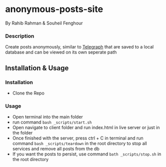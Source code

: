# anonymous-posts-site
By Rahib Rahman & Souheil Fenghour
### Description
Create posts anonymously, similar to [Telegraph](https://telegra.ph/) that are saved to a local database and can be viewed on its own seperate path
## Installation & Usage
### Installation
- Clone the Repo
### Usage
- Open terminal into the main folder
- run command `bash _scripts/start.sh`
- Open navigate to client folder and run index.html in live server or just in the folder
- Once finished with the server, press ctrl + C in terminal and run command `bash _scripts/teardown` in the root directory to stop all services and remove all posts from the db
- If you want the posts to persist, use command `bath _scripts/stop.sh` in the root directory
